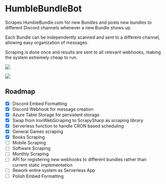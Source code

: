 # HumbleBundleBot

Scrapes HumbleBundle.com for new Bundles and posts new bundles to different Discord channels whenever a new Bundle shows up.

Each Bundle can be independently scanned and sent to a different channel, allowing easy organization of messages.

Scraping is done once and results are sent to all relevant webhooks, making the system extremely cheap to run.

![](https://puu.sh/y6xli/fbb05197e7.png)

![](https://puu.sh/y6wJs/0426467d2a.png)

## Roadmap
- [X] Discord Embed Formatting
- [X] Discord Webhook for message creation
- [X] Azure Table Storage for persistent storage
- [X] Swap from IronWebScraping to ScrapySharp as scraping library
- [X] Serverless function to handle CRON based scheduling
- [X] General Games scraping
- [X] Books Scraping
- [ ] Mobile Scraping
- [ ] Software Scraping
- [ ] Monthly Scraping
- [ ] API for registering new webhooks to different bundles rather than current static implementation
- [ ] Rework entire system as Serverless App
- [ ] Polish Embed Formatting
